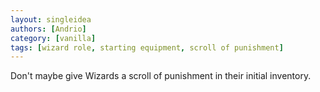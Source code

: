 ```yaml
---
layout: singleidea
authors: [Andrio]
category: [vanilla]
tags: [wizard role, starting equipment, scroll of punishment]
---
```

Don't maybe give Wizards a scroll of punishment in their initial inventory.
